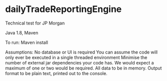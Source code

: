 # dailyTradeReportingEngine
Technical test for JP Morgan

Java 1.8, 
Maven

To run: Maven install

Assumptions:
 No database or UI is required 
 You can assume the code will only ever be executed in a single threaded environment
 Minimise the number of external jar dependencies your code has.  We would expect a maximum of one or two would be required.
 All data to be in memory. 
 Output format to be plain text, printed out to the console.

